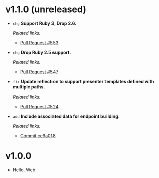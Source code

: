 # v1.1.0 (unreleased)

  * `chg` **Support Ruby 3, Drop 2.6.**

    *Related links:*
    - [Pull Request #553][pr-553]

  * `chg` **Drop Ruby 2.5 support.**

    *Related links:*
    - [Pull Request #547][pr-547]

  * `fix` **Update reflection to support presenter templates defined with multiple paths.**

    *Related links:*
    - [Pull Request #524][pr-524]

  * `add` **Include associated data for endpoint building.**

    *Related links:*
    - [Commit ce9a018][ce9a018]

[pr-553]: https://github.com/pakyow/pakyow/pull/553
[pr-547]: https://github.com/pakyow/pakyow/pull/547
[pr-524]: https://github.com/pakyow/pakyow/pull/524
[ce9a018]: https://github.com/pakyow/pakyow/commit/ce9a0186b70f99aadb173fc37e1d9541ce9834da

# v1.0.0

  * Hello, Web
